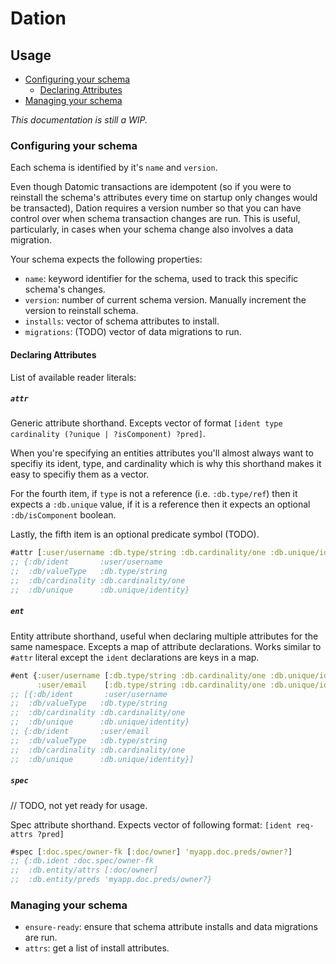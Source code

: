 # Dation

## Usage 

- [Configuring your schema](#configuring-your-schema)
  - [Declaring Attributes](#declaring-attributes)
- [Managing your schema](#managing-your-schema)

*This documentation is still a WIP.*

### Configuring your schema

Each schema is identified by it's `name` and `version`.

Even though Datomic transactions are idempotent (so if you were to reinstall the schema's attributes every time on startup only changes would be transacted), Dation requires a version number so that you can have control over when schema transaction changes are run. This is useful, particularly, in cases when your schema change also involves a data migration.

Your schema expects the following properties:

* `name`: keyword identifier for the schema, used to track this specific schema's changes.
* `version`: number of current schema version. Manually increment the version to reinstall schema.
* `installs`: vector of schema attributes to install.
* `migrations`: (TODO) vector of data migrations to run.

#### Declaring Attributes

List of available reader literals:

##### `attr`

Generic attribute shorthand. Excepts vector of format `[ident type cardinality (?unique | ?isComponent) ?pred]`.

When you're specifying an entities attributes you'll almost always want to specifiy its ident, type, and cardinality which is why this shorthand makes it easy to specifiy them as a vector.

For the fourth item, if `type` is not a reference (i.e. `:db.type/ref`) then it expects a `:db.unique` value, if it is a reference then it expects an optional `:db/isComponent` boolean.

Lastly, the fifth item is an optional predicate symbol (TODO).

```clj
#attr [:user/username :db.type/string :db.cardinality/one :db.unique/identity]
;; {:db/ident       :user/username
;;  :db/valueType   :db.type/string
;;  :db/cardinality :db.cardinality/one
;;  :db/unique      :db.unique/identity}
```

##### `ent` 

Entity attribute shorthand, useful when declaring multiple attributes for the same namespace. Excepts a map of attribute declarations. Works similar to `#attr` literal except the `ident` declarations are keys in a map.

```clj
#ent {:user/username [:db.type/string :db.cardinality/one :db.unique/identity]
      :user/email    [:db.type/string :db.cardinality/one :db.unique/identity]}
;; [{:db/ident       :user/username
;;  :db/valueType   :db.type/string
;;  :db/cardinality :db.cardinality/one
;;  :db/unique      :db.unique/identity}
;; {:db/ident       :user/email
;;  :db/valueType   :db.type/string
;;  :db/cardinality :db.cardinality/one
;;  :db/unique      :db.unique/identity}]
```

##### `spec`

// TODO, not yet ready for usage. 

Spec attribute shorthand. Expects vector of following format: `[ident req-attrs ?pred]`

```clj
#spec [:doc.spec/owner-fk [:doc/owner] 'myapp.doc.preds/owner?]
;; {:db.ident :doc.spec/owner-fk
;;  :db.entity/attrs [:doc/owner]
;;  :db.entity/preds 'myapp.doc.preds/owner?}
```

### Managing your schema

* `ensure-ready`: ensure that schema attribute installs and data migrations are run.
* `attrs`: get a list of install attributes.
